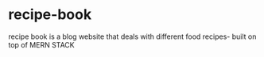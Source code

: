 # recipe-book
recipe book is a blog website that deals with different food recipes- built on top of MERN STACK
